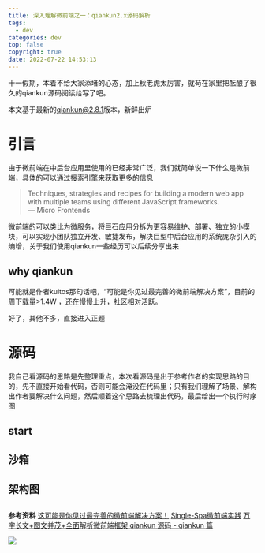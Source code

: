 ```yaml
---
title: 深入理解微前端之一：qiankun2.x源码解析
tags:
  - dev
categories: dev
top: false
copyright: true
date: 2022-07-22 14:53:13
---
```

十一假期，本着不给大家添堵的心态，加上秋老虎太厉害，就苟在家里把酝酿了很久的qiankun源码阅读给写了吧。

本文基于最新的[qiankun@2.8.1](https://github.com/umijs/qiankun/tree/v2.8.1)版本，新鲜出炉

<!--more-->

# 引言
由于微前端在中后台应用里使用的已经非常广泛，我们就简单说一下什么是微前端，具体的可以通过搜索引擎来获取更多的信息
> Techniques, strategies and recipes for building a modern web app with multiple teams using different JavaScript frameworks.				
> — Micro Frontends

微前端的可以类比为微服务，将巨石应用分拆为更容易维护、部署、独立的小模块，可以实现小团队独立开发、敏捷发布，解决巨型中后台应用的系统庞杂引入的熵增，关于我们使用qiankun一些经历可以后续分享出来

## why qiankun
可能就是作者kuitos那句话吧，“可能是你见过最完善的微前端解决方案”，目前的周下载量>1.4W ，还在慢慢上升，社区相对活跃。

好了，其他不多，直接进入正题

# 源码
我自己看源码的思路是先整理重点，本次看源码是出于参考作者的实现思路的目的，先不直接开始看代码，否则可能会淹没在代码里；只有我们理解了场景、解构出作者要解决什么问题，然后顺着这个思路去梳理出代码，最后给出一个执行时序图

## start

## 沙箱

## 架构图


## 



**参考资料**
[这可能是你见过最完善的微前端解决方案！](https://www.infoq.cn/article/o6GxRD9iHQOplKICiDDU)
[Single-Spa微前端实践](https://juejin.cn/post/6844904040157937678)
[万字长文+图文并茂+全面解析微前端框架 qiankun 源码 - qiankun 篇](https://segmentfault.com/a/1190000022275991)


![](https://static.zhyjor.com/wexin.png)